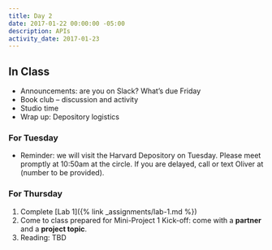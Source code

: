 ```yaml
---
title: Day 2
date: 2017-01-22 00:00:00 -05:00
description: APIs
activity_date: 2017-01-23
---
```


## In Class

* Announcements: are you on Slack? What’s due Friday
* Book club – discussion and activity
* Studio time
* Wrap up: Depository logistics


### For Tuesday

* Reminder: we will visit the Harvard Depository on Tuesday.
Please meet promptly at 10:50am at the circle.
If you are delayed, call or text Oliver at (number to be provided).


### For Thursday

1. Complete [Lab 1]({% link _assignments/lab-1.md %})
2. Come to class prepared for Mini-Project 1 Kick-off: come with a **partner** and a **project topic**.
3. Reading: TBD
